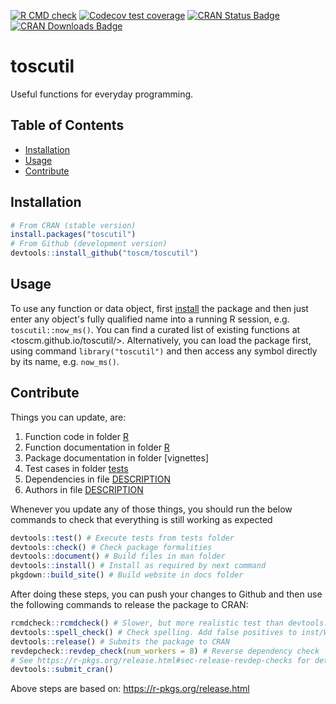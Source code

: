 <!-- badges: start -->
[![R CMD check](https://github.com/toscm/toscutil/workflows/R-CMD-check/badge.svg)](https://github.com/toscm/toscutil/actions)
[![Codecov test coverage](https://codecov.io/gh/toscm/toscutil/branch/master/graph/badge.svg)](https://app.codecov.io/gh/toscm/toscutil?branch=master)
[![CRAN Status Badge](https://www.r-pkg.org/badges/version/toscutil)](https://cran.r-project.org/package=toscutil)
[![CRAN Downloads Badge](https://cranlogs.r-pkg.org/badges/grand-total/toscutil)](https://cranlogs.r-pkg.org/badges/grand-total/toscutil)
<!-- badges: end -->

# toscutil

Useful functions for everyday programming.

## Table of Contents <!-- omit in toc -->

- [Installation](#installation)
- [Usage](#usage)
- [Contribute](#contribute)

## Installation

```R
# From CRAN (stable version)
install.packages("toscutil")
# From Github (development version)
devtools::install_github("toscm/toscutil")
```

## Usage

To use any function or data object, first [install](#installation) the package and then just enter any object's fully qualified name into a running R session, e.g. `toscutil::now_ms()`. You can find a curated list of existing functions at <toscm.github.io/toscutil/>. Alternatively, you can load the package first, using command `library("toscutil")` and then access any symbol directly by its name, e.g. `now_ms()`.

## Contribute

Things you can update, are:

1. Function code in folder [R](R)
2. Function documentation in folder [R](R)
3. Package documentation in folder [vignettes]
4. Test cases in folder [tests](tests)
5. Dependencies in file [DESCRIPTION](DESCRIPTION)
6. Authors in file [DESCRIPTION](DESCRIPTION)

Whenever you update any of those things, you should run the below commands to check that everything is still working  as expected

```R
devtools::test() # Execute tests from tests folder
devtools::check() # Check package formalities
devtools::document() # Build files in man folder
devtools::install() # Install as required by next command
pkgdown::build_site() # Build website in docs folder
```

After doing these steps, you can push your changes to Github and then use the following commands to release the package to CRAN:

```R
rcmdcheck::rcmdcheck() # Slower, but more realistic test than devtools::check()
devtools::spell_check() # Check spelling. Add false positives to inst/WORDLIST
devtools::release() # Submits the package to CRAN
revdepcheck::revdep_check(num_workers = 8) # Reverse dependency check
# See https://r-pkgs.org/release.html#sec-release-revdep-checks for details
devtools::submit_cran()
```

Above steps are based on: <https://r-pkgs.org/release.html>
